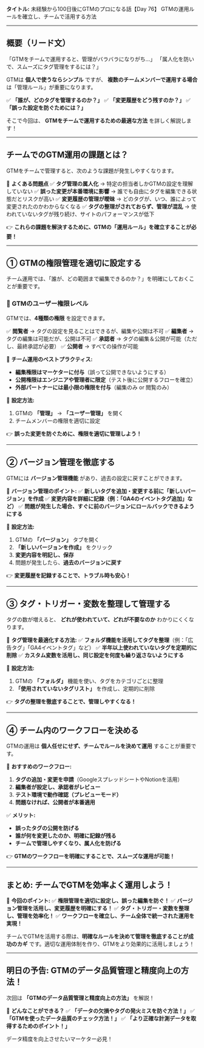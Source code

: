 **タイトル:**
未経験から100日後にGTMのプロになる話【Day 76】
GTMの運用ルールを確立し、チームで活用する方法

---

## **概要（リード文）**

「GTMをチームで運用すると、管理がバラバラになりがち…」
「属人化を防いで、スムーズにタグ管理をするには？」

GTMは **個人で使うならシンプル** ですが、 **複数のチームメンバーで運用する場合** は「管理ルール」が重要になります。

✅ **「誰が、どのタグを管理するのか？」**
✅ **「変更履歴をどう残すのか？」**
✅ **「誤った設定を防ぐためには？」**

そこで今回は、 **GTMをチームで運用するための最適な方法** を詳しく解説します！

---

## **チームでのGTM運用の課題とは？**

GTMをチームで管理すると、次のような課題が発生しやすくなります。

📌 **よくある問題点**
✅ **タグ管理の属人化** → 特定の担当者しかGTMの設定を理解していない
✅ **誤った変更が本番環境に影響** → 誰でも自由にタグを編集できる状態だとリスクが高い
✅ **変更履歴の管理が曖昧** → どのタグが、いつ、誰によって変更されたのかわからなくなる
✅ **タグの整理がされておらず、管理が混乱** → 使われていないタグが残り続け、サイトのパフォーマンスが低下

👉 **これらの課題を解決するために、GTMの「運用ルール」を確立することが必要！**

---

## **① GTMの権限管理を適切に設定する**

チーム運用では、「誰が、どの範囲まで編集できるのか？」を明確にしておくことが重要です。

### **🔹 GTMのユーザー権限レベル**
GTMでは、**4種類の権限** を設定できます。

✅ **閲覧者** → タグの設定を見ることはできるが、編集や公開は不可
✅ **編集者** → タグの編集は可能だが、公開は不可
✅ **承認者** → タグの編集＆公開が可能（ただし、最終承認が必要）
✅ **公開者** → すべての操作が可能

📌 **チーム運用のベストプラクティス:**
- **編集権限はマーケターに付与**（誤って公開できないようにする）
- **公開権限はエンジニアや管理者に限定**（テスト後に公開するフローを確立）
- **外部パートナーには最小限の権限を付与**（編集のみ or 閲覧のみ）

🔹 **設定方法:**
1. GTMの **「管理」** → **「ユーザー管理」** を開く
2. チームメンバーの権限を適切に設定

👉 **誤った変更を防ぐために、権限を適切に管理しよう！**

---

## **② バージョン管理を徹底する**

GTMには **バージョン管理機能** があり、過去の設定に戻すことができます。

📌 **バージョン管理のポイント:**
✅ **新しいタグを追加・変更する前に「新しいバージョン」を作成**
✅ **変更内容を詳細に記録（例：「GA4のイベントタグ追加」など）**
✅ **問題が発生した場合、すぐに前のバージョンにロールバックできるようにする**

🔹 **設定方法:**
1. GTMの **「バージョン」** タブを開く
2. **「新しいバージョンを作成」** をクリック
3. **変更内容を明記し、保存**
4. 問題が発生したら、**過去のバージョンに戻す**

👉 **変更履歴を記録することで、トラブル時も安心！**

---

## **③ タグ・トリガー・変数を整理して管理する**

タグの数が増えると、 **どれが使われていて、どれが不要なのか** わかりにくくなります。

📌 **タグ管理を最適化する方法:**
✅ **フォルダ機能を活用してタグを整理**（例：「広告タグ」「GA4イベントタグ」など）
✅ **半年以上使われていないタグを定期的に削除**
✅ **カスタム変数を活用し、同じ設定を何度も繰り返さないようにする**

🔹 **設定方法:**
1. GTMの **「フォルダ」** 機能を使い、タグをカテゴリごとに整理
2. **「使用されていないタグリスト」** を作成し、定期的に削除

👉 **タグの整理を徹底することで、管理しやすくなる！**

---

## **④ チーム内のワークフローを決める**

GTMの運用は **個人任せにせず、チームでルールを決めて運用** することが重要です。

📌 **おすすめのワークフロー:**
1. **タグの追加・変更を申請**（GoogleスプレッドシートやNotionを活用）
2. **編集者が設定し、承認者がレビュー**
3. **テスト環境で動作確認（プレビューモード）**
4. **問題なければ、公開者が本番適用**

✅ **メリット:**
- **誤ったタグの公開を防げる**
- **誰が何を変更したのか、明確に記録が残る**
- **チームで管理しやすくなり、属人化を防げる**

👉 **GTMのワークフローを明確にすることで、スムーズな運用が可能！**

---

## **まとめ: チームでGTMを効率よく運用しよう！**

📌 **今回のポイント:**
✅ **権限管理を適切に設定し、誤った編集を防ぐ！**
✅ **バージョン管理を活用し、変更履歴を明確にする！**
✅ **タグ・トリガー・変数を整理し、管理を効率化！**
✅ **ワークフローを確立し、チーム全体で統一された運用を実現！**

チームでGTMを活用する際は、**明確なルールを決めて管理を徹底することが成功のカギ** です。適切な運用体制を作り、GTMをより効果的に活用しましょう！

---

## **明日の予告: GTMのデータ品質管理と精度向上の方法！**

次回は **「GTMのデータ品質管理と精度向上の方法」** を解説！

📌 **どんなことができる？**
✅ **「データの欠損やタグの発火ミスを防ぐ方法！」**
✅ **「GTMを使ったデータ品質のチェック方法！」**
✅ **「より正確な計測データを取得するためのポイント！」**

データ精度を向上させたいマーケター必見！
